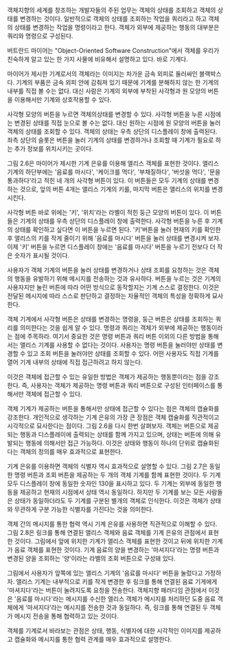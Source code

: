 객체지향의 세계를 창조하는 개발자들의 주된 업무는 객체의 상태를 조회하고 객체의 상태를 변경하는 것이다. 일반적으로 객체의 상태를 조회하는 작업을 쿼리라고 하고 객체의 상태를 변경하는 작업을 명령이라고 한다. 객체가 외부에 제공하는 행동의 대부분은 쿼리와 명령으로 구성된다.

버트란드 마이어는 "Object-Oriented Software Construction"에서 객체를 우리가 친숙하게 알고 있는 한 가지 사물에 비유해서 설명하고 있다. 바로 기계다. 

마이어가 제시한 기계로서의 객체라는 이미지는 차가운 금속 외피로 둘러싸인 블랙박스다. 기계의 부품은 금속 외피 안에 감춰져 있기 때문에 기계를 분해하지 않는 한 기계의 내부를 직접 볼 수는 없다. 대신 사람은 기계의 외부에 부착된 사각형과 원 모양의 버튼을 이용해서만 기계와 상호작용할 수 있다. 

사각형 모양의 버튼을 누르면 객체의상태를 변경할 수 있다. 사각형 버튼을 누른 시점에는 변경된 상태를 직접 눈으로 볼 수는 없다. 대신 원하는 시점에 원 모양의 버튼을 눌러 객체의 상태를 조회할 수 있다. 객체의 상태는 우측 상단의 디스플레이 창에 출력된다. 좌측 상단의 슬롯은 버튼을 눌러 기계의 상태를 변경하거나 조회할 때 기계가 필요로 하는 추가 정보를 위치시키는 곳이다.

그림 2.6은 마이어가 제시한 기계 은유를 이용해 앨리스 객체를 표현한 것이다. 앨리스 기계의 하단부에는 '음료를 마시다', '케이크를 먹다', '부채질하다', '버섯을 먹다', '문을 통과하다'라고 적힌 네 개의 사각형 버튼이 있다. 이 버튼들은 모두 기계의 상태를 변경하는 것으로, 앞의 버튼 4개는 앨리스 기계의 키를, 마지막 버튼은 앨리스의 위치를 변경시킨다. 

사각형 버튼 바로 위에는 '키', '위치'라는 라벨이 적힌 둥근 모양의 버튼이 있다. 이 버튼들은 기계의 상태를 우측 상단의 디스플레이 창에 출력한다. 사각형 버튼을 누른 후 기계의 상태를 확인하고 싶다면 이 버튼을 누르면 된다. '키'버튼을 눌러 현재의 키를 확인한 후 앨리스의 키를 작게 줄이기 위해 '음료를 마시다' 버튼을 눌러 상태를 변경시켜 보자. 이제 '키' 버튼을 누르면 디스플레이 창에는 '음료를 마시다' 버튼을 누르기 전보다 더 작은 숫자가 표시될 것이다.

사용자가 객체 기계의 버튼을 눌러 상태를 변경하거나 상태 조회를 요청하는 것은 객체의 행동을 유발하기 위해 메시지를 전송하는 것과 유사하다. 버튼을 누르는 것은 기계의 사용자지만 눌린 버튼에 따라 어떤 방식으로 동작할지는 기계 스스로 결정한다. 이것은 전달된 메시지에 따라 스스로 판단하고 결정하는 자율적인 객체의 특성을 정확하게 묘사한다.

객체 기계에서 사각형 버튼은 상태를 변경하는 명령을, 둥근 버튼은 상태를 조회하는 쿼리를 의미한다는 것을 쉽게 알 수 있다. 명령과 쿼리는 객체가 외부에 제공하는 행동이라는 점에 주목하라. 여기서 중요한 것은 명령 버튼과 쿼리 버튼 이외의 다른 방법을 통해서는 앨리스 기계를 사용할 수 없다는 것이다. 사용자는 명령 버튼을 눌러야만 상태를 변경할 수 있고 조회 버튼을 눌러야만 상태를 조회할 수 있다. 어떤 사용자도 직접 기계를 열어 기계 내부의 상태에 직접 접근하려고 하지 않는다.

이것은 객체에 접근할 수 있는 유일한 방법은 객체가 제공하는 행동뿐이라는 점을 강조한다. 즉, 사용자는 객체가 제공하는 명령 버튼과 쿼리 버튼으로 구성된 인터페이스를 통해서만 객체에 접근할 수 있다.

객체 기계가 제공하는 버튼을 통해서만 상태에 접근할 수 있다는 점은 객체의 캡슐화를 강조한다. 개인적으로 생각하는 기계 은유의 가장 큰 장점은 객체 캡슐화를 직관적이고 시각적으로 묘사한다는 점이다. 그림 2.6을 다시 한번 살펴보자. 객체는 버튼으로 제공되는 행동과 디스플레이에 출력되는 상태를 함께 가지고 있으며, 상태는 버튼에 의해 유발되는 행동에 의해서만 접근 가능하다. 이것은 상태와 행동이 하나의 단위로 캡슐화된다는 객체의 정의를 매우 효과적으로 표현한다.

기계 은유를 이용하면 객체의 식별자 역시 효과적으로 설명할 수 있다. 그림 2.7은 동일한 명령 버튼과 조회 버튼을 제공하는 두 개의 객체 기계를 함께 표현한 것이다. 두 기계 모두 디스플레이 창에 동일한 숫자인 130을 표시하고 있다. 두 기계는 외부에 동일한 행동을 제공하고 현재의 시점에서 상태 역시 동일하다. 하지만 두 기계를 보는 모든 사람들은 상태가 동일하더라도 두 기계를 구분된 별개의 객체로 인식한다. 이것은 객체가 상태와 무관하게 구분 가능한 식별자를 가진다는 것을 의미한다.

객체 간의 메시지를 통한 협력 역시 기계 은유를 사용하면 직관적으로 이해할 수 있다. 그림 2.8은 링크를 통해 연결된 앨리스 객체와 음료 객체를 기계 은유의 관점에서 표현한 것이다. 그림에서 앞에 위치한 기계가 앨리스 객체를 표현한 것이고 뒤에 위치한 기계가 음료 객체를 표현한 것이다. 기계 음료의 양을 변경하는 '마셔지다'라는 명령 버튼과 변경된 양을 조회하는 '양'이라는 라벨의 조회 버튼으로 구성돼 있다.

그림에서 사용자가 앞쪽에 있는 앨리스 기계의 '음료를 마시다' 버튼을 눌렀다고 가정하자. 앨리스 기계는 내부적으로 키를 작게 변경한 후 링크를 통해 연결된 음료 기게에게 '마셔지다'라는 버튼이 눌려지도록 요청을 전송한다. 객체지향 패러다임 관점에서 이것은 '음료를 마시다'라는 메시지를 수신한 앨리스 객체가 메시지를 처리하던 도중 음료 객체에게 '마셔지다'라는 메시지를 전송한 것과 동일하다. 즉, 링크를 통해 연결된 두 객체가 메시지 전송을 통해 협력하고 있는 것이다.

객체를 기계로서 바라보는 관점은 상태, 행동, 식별자에 대한 시각적인 이미지를 제공하고 캡슐화와 메시지를 통한 협력 관계를 매우 효과적으로 설명한다.